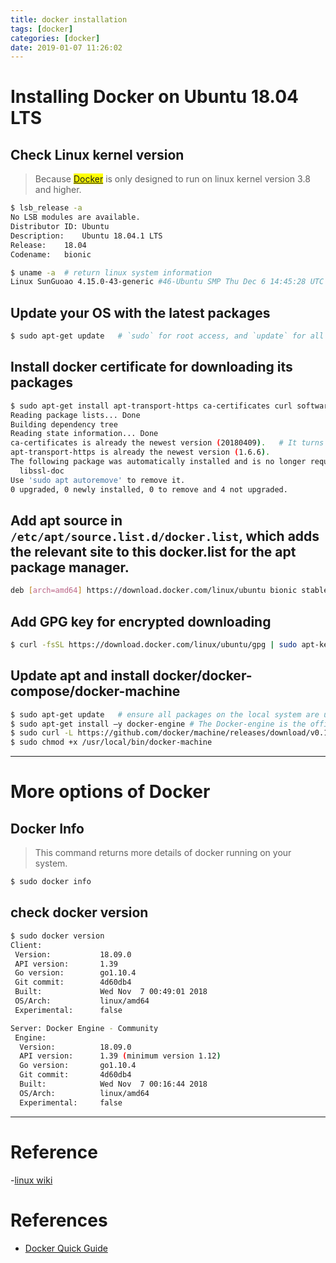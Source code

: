 ```yaml
---
title: docker installation
tags: [docker]
categories: [docker]
date: 2019-01-07 11:26:02
---
```


# Installing Docker on Ubuntu 18.04 LTS

## Check Linux kernel version

> Because <mark>[Docker](https://www.tutorialspoint.com/docker/docker_quick_guide.htm)</mark> is only designed to run on linux kernel version 3.8 and higher.

```bash
$ lsb_release -a
No LSB modules are available.
Distributor ID:	Ubuntu
Description:	Ubuntu 18.04.1 LTS
Release:	18.04
Codename:	bionic

$ uname -a	# return linux system information
Linux SunGuoao 4.15.0-43-generic #46-Ubuntu SMP Thu Dec 6 14:45:28 UTC 2018 x86_64 x86_64 x86_64 GNU/Linux
```

<!-- more -->

## Update your OS with the latest packages

```bash
$ sudo apt-get update	# `sudo` for root access, and `update` for all packages being updated.
```

## Install docker certificate for downloading its packages

```bash
$ sudo apt-get install apt-transport-https ca-certificates curl software-properties-common
Reading package lists... Done
Building dependency tree
Reading state information... Done
ca-certificates is already the newest version (20180409).	# It turns out that this options is done before.
apt-transport-https is already the newest version (1.6.6).
The following package was automatically installed and is no longer required:
  libssl-doc
Use 'sudo apt autoremove' to remove it.
0 upgraded, 0 newly installed, 0 to remove and 4 not upgraded.
```

## Add apt source in `/etc/apt/source.list.d/docker.list`, which adds the relevant site to this docker.list for the apt package manager. 

```bash
deb [arch=amd64] https://download.docker.com/linux/ubuntu bionic stable
```

## Add GPG key for encrypted downloading

```bash
$ curl -fsSL https://download.docker.com/linux/ubuntu/gpg | sudo apt-key add -
```

## Update apt and install docker/docker-compose/docker-machine

```bash
$ sudo apt-get update	# ensure all packages on the local system are up to date
$ sudo apt-get install –y docker-engine	# The Docker-engine is the official package from the Docker Corporation for Ubuntu-based systems.
$ sudo curl -L https://github.com/docker/machine/releases/download/v0.13.0/docker-machine-`uname -s`-`uname -m` > /usr/local/bin/docker-machine
$ sudo chmod +x /usr/local/bin/docker-machine
```
----------------------------------------

# More options of Docker

## Docker Info

> This command returns more details of docker running on your system.

```bash
$ sudo docker info
```

## check docker version

```bash
$ sudo docker version 
Client:
 Version:           18.09.0
 API version:       1.39
 Go version:        go1.10.4
 Git commit:        4d60db4
 Built:             Wed Nov  7 00:49:01 2018
 OS/Arch:           linux/amd64
 Experimental:      false

Server: Docker Engine - Community
 Engine:
  Version:          18.09.0
  API version:      1.39 (minimum version 1.12)
  Go version:       go1.10.4
  Git commit:       4d60db4
  Built:            Wed Nov  7 00:16:44 2018
  OS/Arch:          linux/amd64
  Experimental:     false
```

---------------

# Reference

-[linux wiki](https://linuxwiki.github.io/Services/Docker.html)

# References

- [Docker Quick Guide](https://www.tutorialspoint.com/docker/docker_quick_guide.htm)
